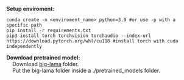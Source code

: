 **Setup enviroment:**
```
conda create -n <enviroment_name> python=3.9 #or use -p with a specific path
pip install -r requirements.txt
pip3 install torch torchvision torchaudio --index-url https://download.pytorch.org/whl/cu118 #install torch with cuda independently 
```
**Download pretrained model:** <br>
 &nbsp;&nbsp;&nbsp;&nbsp;Download [big-lama](https://drive.google.com/drive/folders/1wpY-upCo4GIW4wVPnlMh_ym779lLIG2A?usp=sharing) folder. <br>
 &nbsp;&nbsp;&nbsp;&nbsp;Put the big-lama folder inside a ./pretrained_models folder.
